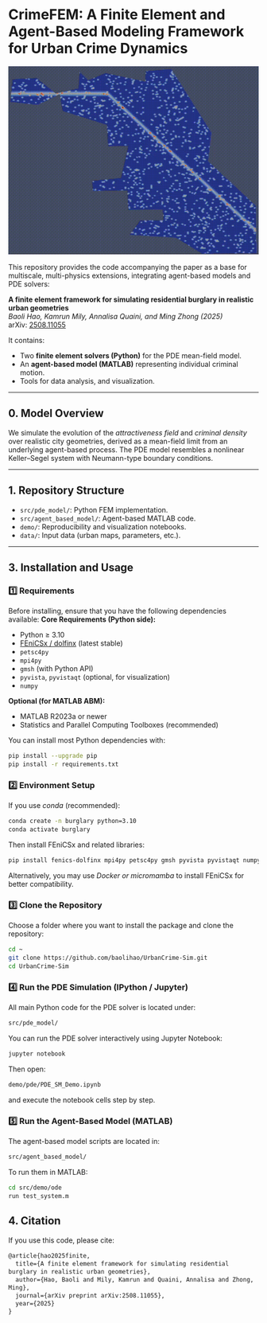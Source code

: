 # CrimeFEM: A Finite Element and Agent-Based Modeling Framework for Urban Crime Dynamics
<div align="center">
  <img src="demo.gif" alt="Demo" width="600">
</div>

This repository provides the code accompanying the paper as a base for multiscale, multi-physics extensions, integrating agent-based models and PDE solvers:

**A finite element framework for simulating residential burglary in realistic urban geometries**  
_Baoli Hao, Kamrun Mily, Annalisa Quaini, and Ming Zhong (2025)_  
arXiv: [2508.11055](https://arxiv.org/abs/2508.11055)


It contains:
- Two **finite element solvers (Python)** for the PDE mean-field model.
- An **agent-based model (MATLAB)** representing individual criminal motion.
- Tools for data analysis, and visualization.

---

## 0. Model Overview
We simulate the evolution of the *attractiveness field* and *criminal density* over realistic city geometries,
derived as a mean-field limit from an underlying agent-based process.
The PDE model resembles a nonlinear Keller–Segel system with Neumann-type boundary conditions.

---

## 1. Repository Structure
- `src/pde_model/`: Python FEM implementation.
- `src/agent_based_model/`: Agent-based MATLAB code.
- `demo/`: Reproducibility and visualization notebooks.
- `data/`: Input data (urban maps, parameters, etc.).

---

## 3. Installation and Usage
### 1️⃣ Requirements
Before installing, ensure that you have the following dependencies available:
**Core Requirements (Python side):**
- Python ≥ 3.10  
- [FEniCSx / dolfinx](https://fenicsproject.org) (latest stable)
- `petsc4py`
- `mpi4py`
- `gmsh` (with Python API)
- `pyvista`, `pyvistaqt` (optional, for visualization)
- `numpy`

**Optional (for MATLAB ABM):**
- MATLAB R2023a or newer
- Statistics and Parallel Computing Toolboxes (recommended)

You can install most Python dependencies with:

```bash
pip install --upgrade pip
pip install -r requirements.txt
```
### 2️⃣ Environment Setup
If you use *conda* (recommended):
```bash
conda create -n burglary python=3.10
conda activate burglary
```
Then install FEniCSx and related libraries:
```bash
pip install fenics-dolfinx mpi4py petsc4py gmsh pyvista pyvistaqt numpy
```
Alternatively, you may use *Docker or micromamba* to install FEniCSx for better compatibility.

### 3️⃣ Clone the Repository
Choose a folder where you want to install the package and clone the repository:
```bash
cd ~
git clone https://github.com/baolihao/UrbanCrime-Sim.git
cd UrbanCrime-Sim
```

### 4️⃣ Run the PDE Simulation (IPython / Jupyter)
All main Python code for the PDE solver is located under:
```bash
src/pde_model/
```
You can run the PDE solver interactively using Jupyter Notebook:
```bash
jupyter notebook
```
Then open:
```bash
demo/pde/PDE_SM_Demo.ipynb
```
and execute the notebook cells step by step.

### 5️⃣ Run the Agent-Based Model (MATLAB)
The agent-based model scripts are located in:
```bash
src/agent_based_model/
```
To run them in MATLAB:
```bash
cd src/demo/ode
run test_system.m
```

## 4. Citation

If you use this code, please cite:
```
@article{hao2025finite,
  title={A finite element framework for simulating residential burglary in realistic urban geometries},
  author={Hao, Baoli and Mily, Kamrun and Quaini, Annalisa and Zhong, Ming},
  journal={arXiv preprint arXiv:2508.11055},
  year={2025}
}
```
